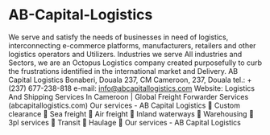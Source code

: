 # AB-Capital-Logistics
We serve and satisfy the needs of businesses in need of logistics, interconnecting e-commerce platforms, manufacturers, retailers and other logistics operators and Utilizers.
Industries we serve
All industries and Sectors, we are an Octopus Logistics company created purposefully to curb the frustrations identified in the international market and Delivery.
AB Capital Logistics
Bonaberi, Douala 237, CM
Cameroon, 237, Douala
tel.: + (237) 677-238-818
e-mail: info@abcapitallogistics.com
Website: Logistics And Shipping Services In Cameroon | Global Freight Forwarder Services (abcapitallogistics.com)
Our services - AB Capital Logistics
	Custom clearance
	Sea freight
	Air freight
	Inland waterways
	Warehousing
	3pl services
	Transit
	Haulage
	Our services - AB Capital Logistics
